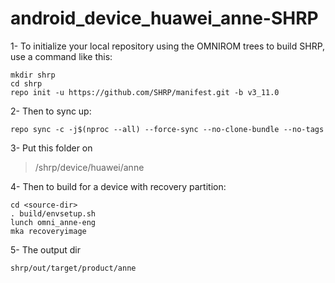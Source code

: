 # android_device_huawei_anne-SHRP

1- To initialize your local repository using the OMNIROM trees to build SHRP, use a command like this:

```
mkdir shrp
cd shrp
repo init -u https://github.com/SHRP/manifest.git -b v3_11.0
```

2- Then to sync up:

```
repo sync -c -j$(nproc --all) --force-sync --no-clone-bundle --no-tags
```

3- Put this folder on 
>/shrp/device/huawei/anne

4- Then to build for a device with recovery partition:
```
cd <source-dir>
. build/envsetup.sh
lunch omni_anne-eng
mka recoveryimage
```

5- The output dir
```
shrp/out/target/product/anne
```
